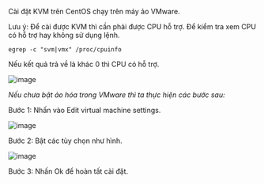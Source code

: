 Cài đặt KVM trên CentOS chạy trên máy ảo VMware.

Lưu ý: Để cài được KVM thì cần phải được CPU hỗ trợ. Để kiểm tra xem CPU có hỗ trợ hay không sử dụng lệnh.
```
egrep -c "svm|vmx" /proc/cpuinfo
```
Nếu kết quả trả về là khác 0 thì CPU có hỗ trợ.

![image](https://user-images.githubusercontent.com/111716161/187161455-529e0abd-77c2-4844-8113-fbf5e9c3ac11.png)

*Nếu chưa bật ảo hóa trong VMware thì ta thực hiện các bước sau:*

Bước 1: Nhấn vào Edit virtual machine settings.

![image](https://user-images.githubusercontent.com/111716161/187162000-eaea2da1-d038-4b33-8f0f-ece731e45e97.png)

Bước 2: Bật các tùy chọn như hình. 

![image](https://user-images.githubusercontent.com/111716161/187162315-97c351d0-c191-464d-bcc1-1b0e2aed2f61.png)

Bước 3: Nhấn Ok để hoàn tất cài đặt. 

